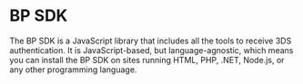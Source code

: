 # BP SDK
The BP SDK is a JavaScript library that includes all the tools to receive 3DS authentication. It is JavaScript-based, but language-agnostic, which means you can install the BP SDK on sites running HTML, PHP, .NET, Node.js, or any other programming language.
